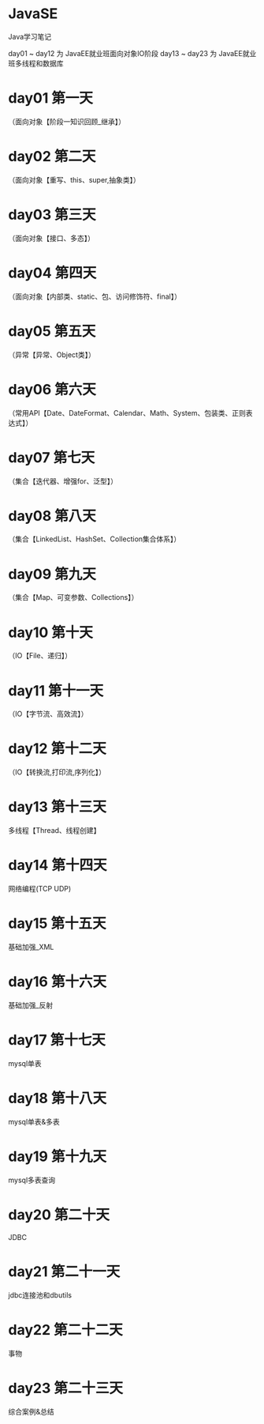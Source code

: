 # JavaSE

Java学习笔记

day01 ~ day12 为 JavaEE就业班面向对象IO阶段
day13 ~ day23 为 JavaEE就业班多线程和数据库

# day01 第一天

（面向对象【阶段一知识回顾_继承】）

# day02 第二天

（面向对象【重写、this、super,抽象类】）

# day03 第三天

（面向对象【接口、多态】）

# day04 第四天

（面向对象【内部类、static、包、访问修饰符、final】）

# day05 第五天

（异常【异常、Object类】）

# day06 第六天

（常用API【Date、DateFormat、Calendar、Math、System、包装类、正则表达式】）

# day07 第七天

（集合【迭代器、增强for、泛型】）

# day08 第八天

（集合【LinkedList、HashSet、Collection集合体系】）

# day09 第九天

（集合【Map、可变参数、Collections】）

# day10 第十天

（IO【File、递归】）

# day11 第十一天

（IO【字节流、高效流】）

# day12 第十二天

（IO【转换流,打印流,序列化】）

# day13 第十三天

多线程【Thread、线程创建】

# day14 第十四天

网络编程(TCP UDP)

# day15 第十五天

基础加强_XML

# day16 第十六天

基础加强_反射

# day17 第十七天

mysql单表

# day18 第十八天

mysql单表&多表

# day19 第十九天

mysql多表查询

# day20 第二十天

JDBC

# day21 第二十一天

jdbc连接池和dbutils

# day22 第二十二天

事物

# day23 第二十三天

综合案例&总结